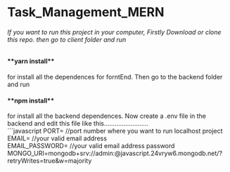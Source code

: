 # Task_Management_MERN

<h6> If you want to run this project in your computer, Firstly Download or clone this repo. then go to client folder and run <h4>**yarn install**</h4> for install all the dependences for forntEnd. Then go to the backend folder and run <h4>**npm install**</h4> for install all the backend dependences.
Now create a .env file in the backend and edit this file like this.........................<br>
```javascript
PORT= //port number where you want to run localhost project <br>
EMAIL= //your valid email address <br>
EMAIL_PASSWORD= //your valid email address password
MONGO_URI=mongodb+srv://admin:<cluster password>@javascript.24vryw6.mongodb.net/<your database Name>?retryWrites=true&w=majority <br>
</h6>




